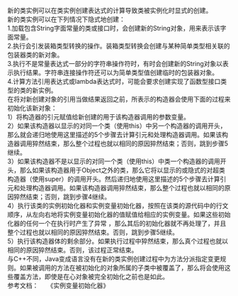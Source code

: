 新的类实例可以在类实例创建表达式的计算导致类被实例化时显式的创建。</br>
新的类实例可以在下列情况下隐式地创建：</br>
1.加载包含String字面常量的类或接口时，会创建新的String对象，用来表示该字面常量。</br>
2.执行会引发装箱类型转换的操作。装箱类型转换会创建与某种简单类型相关联的包装器类的新对象。</br>
3.执行不是常量表达式一部分的字符串操作符时，有时会创建新的String对象以表示执行结果。字符串连接操作符还可以为简单类型值创建临时的包装器对象。</br>
4.计算方法引用表达式或lambda表达式时，可能会要求创建实现了函数型接口类型的类的新实例。</br>
在将对新创建对象的引用当做结果返回之前，所表示的构造器会使用下面的过程来初始化该新对象：</br>
1）将构造器的引元赋值给新创建的用于该构造器调用的参数变量。</br>
2）如果该构造器以显示的对同一个类（使用this）中另一个构造器的调用开头，那么就会递归地使用这里描述的5个步骤去计算引元和处理构造器调用。如果该构造器调用猝然结束，那么整个过程也就以相同的原因猝然结束；否则，跳到步骤5继续。</br>
3）如果该构造器不是以显示的对同一个类（使用this）中类一个构造器的调用开头，那么如果该构造器用于Object之外的类，那么它将以显示的或隐式的对超类构造器（使用super）的调用开头。然后递归地使用这里描述的5个步骤去计算引元和处理构造器调用。如果该构造器调用猝然结束，那么整个过程也就以相同的原因猝然结束；否则，跳到步骤4继续。   
4）执行该类的实例初始化器和实例变量初始化器，按照在该类的源代码中的行文顺序，从左向右地将实例变量初始化器的值赋值给相应的实例变量。如果这些初始化器的任何一个在执行时产生了异常 ，那么其后的初始化器就不再处理了，并且整个过程也就以相同的原因猝然结束。否则，跳到步骤5继续。</br>
5）执行该构造器体的剩余部分。如果执行过程中猝然结束，那么真个过程也就以相同的原因猝然结束。否则，该过程正常结束。</br>
与C++不同，Java变成语言没有在新的类实例创建过程中为方法分派指定变更规则。如果被调用的方法在被初始化的对象所属的子类中被覆盖了，那么将会使用这些覆盖方法，即使是在心对象被完全初始化之前也是如此。      
参考文档：     
《实例变量初始化器》
